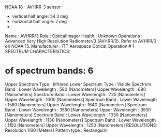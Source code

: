 NOAA 18 - AVHRR-3 sensor
- vertical half angle: 54.3 deg
- horizontal half angle: 2 deg
- 

Name 		: AVHRR/3
Role 		: OpticalImager
Health 		: Unknown
Operations 	: Advanced Very High Resolution Radiometer/3 (AVHRR/3). Refer to AVHRR/3 on NOAA 15.
Manufacturer 	: ITT Aerospace
Optical Operation # 1 
SPECTRUM CHARACTERISTICS:
# of spectrum bands: 6
Upper Spectrum Type      	: Infrared
Lower Spectrum Type      	: Visible
Spectrum Band      	:     Lower Wavelength 	 : 580 [Nanometers]    Upper Wavelength 	 : 680 [Nanometers]
Spectrum Band      	:     Lower Wavelength 	 : 725 [Nanometers]    Upper Wavelength 	 : 1000 [Nanometers]
Spectrum Band      	:     Lower Wavelength 	 : 1580 [Nanometers]   Upper Wavelength 	 : 1640 [Nanometers]
Spectrum Band      	:     Lower Wavelength 	 : 3550 [Nanometers]   Upper Wavelength 	 : 3930 [Nanometers]
Spectrum Band      	:     Lower Wavelength 	 : 1030 [Nanometers]   Upper Wavelength 	 : 1130 [Nanometers]
Spectrum Band      	:     Lower Wavelength 	 : 1150 [Nanometers]   Upper Wavelength 	 : 1250 [Nanometers]
  RESOLUTIONS:
      Resolution 1100 [Meters]
Pattern type	: Rectangular
